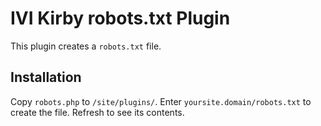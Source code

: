 # IVI Kirby robots.txt Plugin

This plugin creates a ```robots.txt``` file.

## Installation

Copy ```robots.php``` to ```/site/plugins/```.
Enter ```yoursite.domain/robots.txt``` to create the file. Refresh to see its contents.